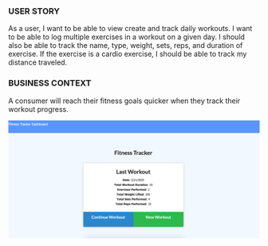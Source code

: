 ### USER STORY

As a user, I want to be able to view create and track daily workouts. I want to be able to log multiple exercises in a workout on a given day. I should also be able to track the name, type, weight, sets, reps, and duration of exercise. If the exercise is a cardio exercise, I should be able to track my distance traveled.

### BUSINESS CONTEXT

A consumer will reach their fitness goals quicker when they track their workout progress.

![](./WorkoutTracker.png)
